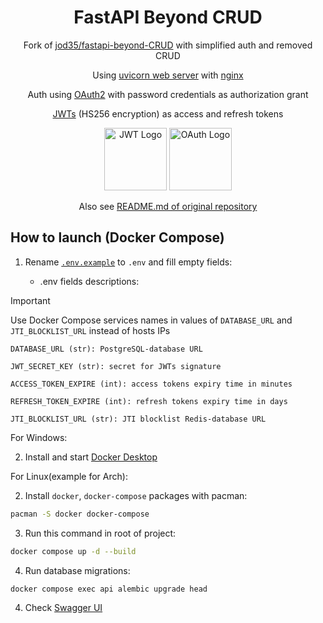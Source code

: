  <div align="center">

# FastAPI Beyond CRUD 

Fork of [jod35/fastapi-beyond-CRUD](https://github.com/jod35/fastapi-beyond-CRUD) with simplified auth and removed CRUD

Using [uvicorn web server](https://uvicorn.org) with [nginx](https://nginx.org)

Auth using [OAuth2](https://datatracker.ietf.org/doc/html/rfc6749) with password credentials as authorization grant

[JWTs](https://datatracker.ietf.org/doc/html/rfc7519) (HS256 encryption) as access and refresh tokens

[<img src="https://jwt.io/img/icon.svg" alt="JWT Logo" height=100 />](https://jwt.io) [<img src="https://upload.wikimedia.org/wikipedia/commons/d/d2/Oauth_logo.svg" alt="OAuth Logo" height=100 />](https://oauth.net)

Also see [README.md of original repository](https://github.com/jod35/fastapi-beyond-CRUD/blob/main/README.md)

</div>

## How to launch (Docker Compose)

1. Rename [`.env.example`](./.env.example) to `.env` and fill empty fields:

    * .env fields descriptions:

> [!IMPORTANT]
> Use Docker Compose services names in values of `DATABASE_URL` and `JTI_BLOCKLIST_URL` instead of hosts IPs

    
    DATABASE_URL (str): PostgreSQL-database URL

    JWT_SECRET_KEY (str): secret for JWTs signature

    ACCESS_TOKEN_EXPIRE (int): access tokens expiry time in minutes

    REFRESH_TOKEN_EXPIRE (int): refresh tokens expiry time in days

    JTI_BLOCKLIST_URL (str): JTI blocklist Redis-database URL
    

For Windows:

2. Install and start [Docker Desktop](https://docker.com)

For Linux(example for Arch):

2. Install `docker`, `docker-compose` packages with pacman:

```sh
pacman -S docker docker-compose
```

3. Run this command in root of project:

```sh
docker compose up -d --build
```

4. Run database migrations:

```sh
docker compose exec api alembic upgrade head
```

4. Check [Swagger UI](http://localhost/api/docs)
